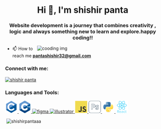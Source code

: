 <h1 align="center">Hi 👋, I'm shishir panta</h1>
<h3 align="center">Website development is a journey that combines creativity , logic and always something new to learn and explore.happy coding!!</h3>
<img align="right" alt="cooding img"width="400" src="https://images.search.yahoo.com/images/view;_ylt=AwrO_FfGj7NmiawGmgiJzbkF;_ylu=c2VjA3NyBHNsawNpbWcEb2lkAzYxMzVkNjgzZmU2ZWFkNDNmNGQ1MzBmZGIzMTI1Y2ExBGdwb3MDNjAEaXQDYmluZw--?back=https%3A%2F%2Fimages.search.yahoo.com%2Fsearch%2Fimages%3Fp%3Danimated%2Bcoding%2Bgif%2Bgithub%2Bprofile%2Bfor%2Bfemale%26ei%3DUTF-8%26fr%3Dmcafee%26fr2%3Dsa-gp-search%26tab%3Dorganic%26ri%3D60&w=800&h=600&imgurl=cdn.dribbble.com%2Fusers%2F4422816%2Fscreenshots%2F8803765%2Fmedia%2Ffffb308d1d7a24a8687346c57ae1ff36.gif&rurl=https%3A%2F%2Fwww.myxxgirl.com%2Fgif%2Fdesain-dinding-kamar-geometri-gif-teknologi-dan-alamiah.htm&size=288.9KB&p=animated+coding+gif+github+profile+for+female&oid=6135d683fe6ead43f4d530fdb3125ca1&fr2=sa-gp-search&fr=mcafee&tt=Desain+Dinding+Kamar+Geometri+Gif+Teknologi+Dan+Alamiah+%7C+My+XXX+Hot+Girl&b=0&ni=80&no=60&ts=&tab=organic&sigr=wrJhbmj2f2jC&sigb=WN9jgvzy61ro&sigi=2kL_Agy9ecvl&sigt=SPDO1HdcHy7Y&.crumb=68xfkLHWJrT&fr=mcafee&fr2=sa-gp-search"> 


- 📫 How to reach me **pantashishir32@gmail.com**

<h3 align="left">Connect with me:</h3>
<p align="left">
<a href="https://fb.com/shishir panta" target="blank"><img align="center" src="https://raw.githubusercontent.com/rahuldkjain/github-profile-readme-generator/master/src/images/icons/Social/facebook.svg" alt="shishir panta" height="30" width="40" /></a>
</p>
<h3 align="left">Languages and Tools:</h3>
<p align="left"> <a href="https://www.cprogramming.com/" target="_blank" rel="noreferrer"> <img src="https://raw.githubusercontent.com/devicons/devicon/master/icons/c/c-original.svg" alt="c" width="40" height="40"/> </a> <a href="https://www.w3schools.com/cpp/" target="_blank" rel="noreferrer"> <img src="https://raw.githubusercontent.com/devicons/devicon/master/icons/cplusplus/cplusplus-original.svg" alt="cplusplus" width="40" height="40"/> </a> <a href="https://www.figma.com/" target="_blank" rel="noreferrer"> <img src="https://www.vectorlogo.zone/logos/figma/figma-icon.svg" alt="figma" width="40" height="40"/> </a> <a href="https://www.adobe.com/in/products/illustrator.html" target="_blank" rel="noreferrer"> <img src="https://www.vectorlogo.zone/logos/adobe_illustrator/adobe_illustrator-icon.svg" alt="illustrator" width="40" height="40"/> </a> <a href="https://developer.mozilla.org/en-US/docs/Web/JavaScript" target="_blank" rel="noreferrer"> <img src="https://raw.githubusercontent.com/devicons/devicon/master/icons/javascript/javascript-original.svg" alt="javascript" width="40" height="40"/> </a> <a href="https://www.photoshop.com/en" target="_blank" rel="noreferrer"> <img src="https://raw.githubusercontent.com/devicons/devicon/master/icons/photoshop/photoshop-line.svg" alt="photoshop" width="40" height="40"/> </a> <a href="https://www.python.org" target="_blank" rel="noreferrer"> <img src="https://raw.githubusercontent.com/devicons/devicon/master/icons/python/python-original.svg" alt="python" width="40" height="40"/> </a> <a href="https://reactjs.org/" target="_blank" rel="noreferrer"> <img src="https://raw.githubusercontent.com/devicons/devicon/master/icons/react/react-original-wordmark.svg" alt="react" width="40" height="40"/> </a> </p>

<p>&nbsp;<img align="center" src="https://github-readme-stats.vercel.app/api?username=shishirpantaaa&show_icons=true&locale=en" alt="shishirpantaaa" /></p>
